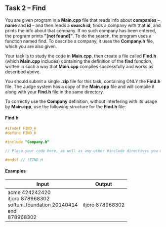 ## Task 2 – Find
You are given program in a **Main.cpp** file that reads info about **companies** – **name** and **id** – and then reads a **search id**, finds a company with that **id**, and prints the info about that company. If no such company has been entered, the program prints **"[not found]"**. To do the search, the program uses a function named find. To describe a company, it uses the **Company.h** file, which you are also given.

Your task is to study the code in **Main.cpp**, then create a file called **Find.h** (which **Main.cpp** includes) containing the definition of the **find** function, written in such a way that **Main.cpp** compiles successfully and works as described above.

You should submit a single **.zip** file for this task, containing ONLY the **Find.h** file. The Judge system has a copy of the **Main.cpp** file and will compile it along with your **Find.h** file in the same directory.

To correctly use the **Company** definition, without interfering with its usage by **Main.cpp**, use the following structure for the **Find.h** file:

#### Find.h

```cpp
#ifndef FIND_H
#define FIND_H

#include "Company.h"

// Place your code here, as well as any other #include directives you might need

#endif // !FIND_H
```

#### Examples

Input|Output
-|-
acme 424242420<br>itjoro 878968302<br>softuni_foundation 20140414<br>end<br>878968302|itjoro 878968302
